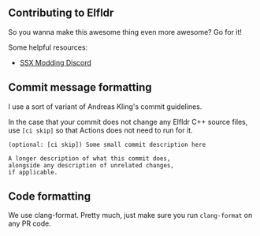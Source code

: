 ## Contributing to Elfldr

So you wanna make this awesome thing even more awesome? Go for it!

Some helpful resources:
  - [SSX Modding Discord](https://discord.gg/Qkn3NPKZGu)

## Commit message formatting

I use a sort of variant of Andreas Kling's commit guidelines.

In the case that your commit does not change any Elfldr C++ source files, use `[ci skip]` so that Actions does not need to run for it.

```
(optional: [ci skip]) Some small commit description here

A longer description of what this commit does,
alongside any description of unrelated changes,
if applicable.
```

## Code formatting

We use clang-format. Pretty much, just make sure you run `clang-format` on any PR code.
